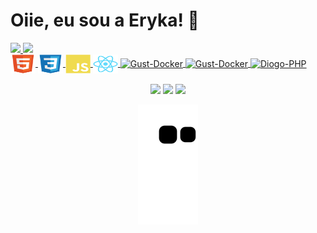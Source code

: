 # Oiie, eu sou a <a target="_blank"> Eryka</a>! 👋

 <a href="https://github.com/ErykaGoncalves">
  <img height="165em" src="https://github-readme-stats-ErykaGoncalves.vercel.app/api?username=ErykaGoncalves&show_icons=true&theme=highcontrast"/>
  <img height="165em" src="https://github-readme-stats-ErykaGoncalves.vercel.app/api/top-langs/?username=ErykaGoncalves&theme=highcontrast"/>
</div>
<div style="display: inline_block">

  
  <img align="center" alt="Gust-HTML" height="30" width="40" src="https://raw.githubusercontent.com/devicons/devicon/master/icons/html5/html5-original.svg">
  <img align="center" alt="Gust-CSS" height="30" width="40" src="https://raw.githubusercontent.com/devicons/devicon/master/icons/css3/css3-original.svg">
  <img align="center" alt="Gust-Js" height="30" width="40" src="https://raw.githubusercontent.com/devicons/devicon/master/icons/javascript/javascript-plain.svg">
  <img align="center" alt="Gust-React" height="30" width="40" src="https://raw.githubusercontent.com/devicons/devicon/master/icons/react/react-original.svg">
  <img align="center" alt="Gust-Docker" height="30" width="40" src="https://cdn.jsdelivr.net/gh/devicons/devicon/icons/java/java-original.svg">
  <img align="center" alt="Gust-Docker" height="30" width="40" src="https://cdn.jsdelivr.net/gh/devicons/devicon/icons/mysql/mysql-original.svg">
  <img align="center" alt="Diogo-PHP" height="30" width="40" src="https://cdn.jsdelivr.net/gh/devicons/devicon/icons/php/php-original.svg">
</div>
<br>
<div align="center"> 
  <a href="https://wa.me/5534991413476" target="_blank"><img src="https://img.shields.io/badge/WhatsApp-25D366?style=for-the-badge&logo=whatsapp&logoColor=white"     target="_blank"></a>
 <a href="https://www.linkedin.com/in/eryka-gon%C3%A7alves-4ab6ba227/)" target="_blank"><img src="https://img.shields.io/badge/-LinkedIn-%230077B5?style=for-the-badge&logo=linkedin&logoColor=white" target="_blank"></a> 
  <a href = "mailto:eryka.souza@unitri.edu.br"><img src="https://img.shields.io/badge/Gmail-D14836?style=for-the-badge&logo=gmail&logoColor=white" target="_blank"></a>

![Snake animation](https://github.com/ErykaGoncalves/ErykaGoncalves/blob/output/github-contribution-grid-snake.svg)


